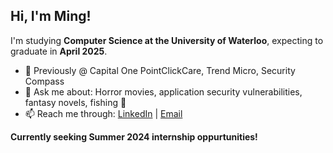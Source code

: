 ## Hi, I'm Ming!

I'm studying **Computer Science at the University of Waterloo**, expecting to graduate in **April 2025**. 
- 🌱 Previously @ Capital One PointClickCare, Trend Micro, Security Compass
- 💬 Ask me about: Horror movies, application security vulnerabilities, fantasy novels, fishing 🎣
- 📫 Reach me through: [LinkedIn](https://www.linkedin.com/in/ming-chen1) | [Email](mailto:m424chen@uwaterloo.ca)

**Currently seeking Summer 2024 internship oppurtunities!** 
